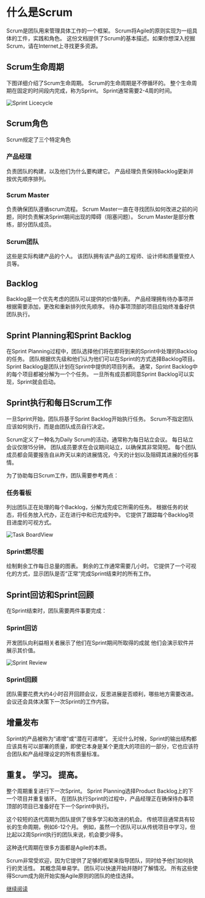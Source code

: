 # 什么是Scrum

Scrum是团队用来管理具体工作的一个框架。 Scrum将Agile的原则实现为一组具体的工件，实践和角色。
这份文档提供了Scrum的基本描述。如果你想深入挖掘Scrum，请在Internet上寻找更多资源。

## Scrum生命周期

下图详细介绍了Scrum生命周期。 Scrum的生命周期是不停循环的。 整个生命周期在固定的时间段内完成，称为Sprint。 Sprint通常需要2-4周的时间。

![Sprint Licecycle](https://www.visualstudio.com/wp-content/uploads/2017/04/agile-scrum-lifecycle-diagram.png)

## Scrum角色

Scrum规定了三个特定角色

### 产品经理

负责团队的构建，以及他们为什么要构建它。 产品经理负责保持Backlog更新并按优先顺序排列。

### Scrum Master

负责确保团队遵循scrum流程。 Scrum Master一直在寻找团队如何改进之前的问题，同时负责解决Sprint期间出现的障碍（阻塞问题）。 Scrum Master是部分教练，部分团队成员。

### Scrum团队

这些是实际构建产品的个人。 该团队拥有该产品的工程师、设计师和质量管控人员等。

## Backlog

Backlog是一个优先考虑的团队可以提供的价值列表。 产品经理拥有待办事项并根据需要添加，更改和重新排列优先顺序。 待办事项顶部的项目应始终准备好供团队执行。

## Sprint Planning和Sprint Backlog

在Sprint Planning过程中，团队选择他们将在即将到来的Sprint中处理的Backlog的任务。 团队根据优先级和他们认为他们可以在Sprint的方式选择Backlog项目。 Sprint Backlog是团队计划在Sprint中提供的项目列表。 通常，Sprint Backlog中的每个项目都被分解为一个个任务。 一旦所有成员都同意Sprint Backlog可以实现，Sprint就会启动。

## Sprint执行和每日Scrum工作

一旦Sprint开始，团队将基于Sprint Backlog开始执行任务。 Scrum不指定团队应该如何执行，而是由团队成员自行决定。

Scrum定义了一种名为Daily Scrum的活动，通常称为每日站立会议。 每日站立会议仅限15分钟。 团队成员要求在会议期间站立，以确保其非常简短。 每个团队成员都会简要报告自从昨天以来的进展情况，今天的计划以及阻碍其进展的任何事情。

为了协助每日Scrum工作，团队需要参考两点：

### 任务看板

列出团队正在处理的每个Backlog，分解为完成它所需的任务。 根据任务的状态，将任务放入代办，正在进行中和已完成列中。 它提供了跟踪每个Backlog项目进度的可视方式。

![Task BoardView](https://www.visualstudio.com/wp-content/uploads/2017/04/agile-vsts-taskboard.2.png)

### Sprint燃尽图

绘制剩余工作每日总量的图表。 剩余的工作通常需要几小时。 它提供了一个可视化的方式，显示团队是否“正常”完成Sprint结束时的所有工作。

## Sprint回访和Sprint回顾

在Sprint结束时，团队需要两件事要完成：

### Sprint回访

开发团队向利益相关者展示了他们在Sprint期间所取得的成就 他们会演示软件并展示其价值。

![Sprint Review](https://www.visualstudio.com/wp-content/uploads/2016/08/AgileCrews1.png)

### Sprint回顾

团队需要花费大约4小时召开回顾会议，反思进展是否顺利，哪些地方需要改进。会议还会具体决策下一次Sprint的工作内容。

## 增量发布

Sprint的产品被称为“递增”或“潜在可递增”。 无论什么时候，Sprint的输出结构都应该具有可以部署的质量，即使它本身是某个更庞大的项目的一部分，它也应该符合团队和产品经理设定的所有质量标准。

## 重复。 学习。 提高。

整个周期重复进行下一次Sprint。 Sprint Planning选择Product Backlog上的下一个项目并重复循环。 在团队执行Sprint的过程中，产品经理正在确保待办事项顶部的项目已准备好在下一个Sprint中执行。

这个较短的迭代周期为团队提供了很多学习和改进的机会。 传统项目通常具有较长的生命周期，例如6-12个月。 例如，虽然一个团队可以从传统项目中学习，但比起以2周Sprint执行的团队来说，机会要少得多。

这种迭代周期在很多方面都是Agile的本质。

Scrum非常受欢迎，因为它提供了足够的框架来指导团队，同时给予他们如何执行的灵活性。 其概念简单易学。 团队可以快速开始并随时了解情况。 所有这些使得Scrum成为刚开始实施Agile原则的团队的绝佳选择。

[继续阅读](Epic%2c+Feature%2c+Backlog%2c+Task%2c+Bug)